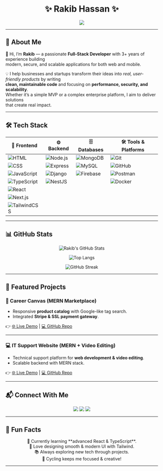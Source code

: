 <h1 align="center">  
✨ Rakib Hassan ✨  
</h1>  

<p align="center">  
  <img src="https://readme-typing-svg.herokuapp.com?size=28&duration=4000&color=00FFAA&center=true&vCenter=true&width=550&lines=🚀+Full+Stack+Developer;+MERN+%7C+React.js+next.js+%7C+nest.js+express.js;🛠️+Clean+Code+%7C+Scalable+Apps;📚+Always+Learning+New+Tech!" />  
</p>  

---
## 🎨 About Me  

<p align="center" style="font-size: 1.15em; line-height: 1.6;">  

👋 Hi, I’m <strong>Rakib</strong> — a passionate <strong>Full-Stack Developer</strong> with 3+ years of experience building  
modern, secure, and scalable applications for both web and mobile.  

💡 I help businesses and startups transform their ideas into <em>real, user-friendly products</em> by writing  
<strong>clean, maintainable code</strong> and focusing on <strong>performance, security, and scalability</strong>.  
Whether it’s a simple MVP or a complex enterprise platform, I aim to deliver solutions  
that create real impact.  

</p>  

---

## 🛠️ Tech Stack  

<div align="center">  

| 🎨 Frontend | ⚙️ Backend | 🗄️ Databases | 🛠️ Tools & Platforms |
|-------------|------------|--------------|----------------------|
| ![HTML](https://img.shields.io/badge/HTML-FF5733?style=for-the-badge&logo=html5&logoColor=white) | ![Node.js](https://img.shields.io/badge/Node.js-339933?style=for-the-badge&logo=node.js&logoColor=white) | ![MongoDB](https://img.shields.io/badge/MongoDB-4DB33D?style=for-the-badge&logo=mongodb&logoColor=white) | ![Git](https://img.shields.io/badge/Git-F14E32?style=for-the-badge&logo=git&logoColor=white) |
| ![CSS](https://img.shields.io/badge/CSS-1572B6?style=for-the-badge&logo=css3&logoColor=white) | ![Express](https://img.shields.io/badge/Express-000000?style=for-the-badge&logo=express&logoColor=white) | ![MySQL](https://img.shields.io/badge/MySQL-00758F?style=for-the-badge&logo=mysql&logoColor=white) | ![GitHub](https://img.shields.io/badge/GitHub-181717?style=for-the-badge&logo=github&logoColor=white) |
| ![JavaScript](https://img.shields.io/badge/JavaScript-F7E018?style=for-the-badge&logo=javascript&logoColor=black) | ![Django](https://img.shields.io/badge/Django-092E20?style=for-the-badge&logo=django&logoColor=white) | ![Firebase](https://img.shields.io/badge/Firebase-FFCA28?style=for-the-badge&logo=firebase&logoColor=black) | ![Postman](https://img.shields.io/badge/Postman-FF6C37?style=for-the-badge&logo=postman&logoColor=white) |
| ![TypeScript](https://img.shields.io/badge/TypeScript-2F74C0?style=for-the-badge&logo=typescript&logoColor=white) | ![NestJS](https://img.shields.io/badge/NestJS-E0234E?style=for-the-badge&logo=nestjs&logoColor=white) |  | ![Docker](https://img.shields.io/badge/Docker-0db7ed?style=for-the-badge&logo=docker&logoColor=white) |
| ![React](https://img.shields.io/badge/React-00D8FF?style=for-the-badge&logo=react&logoColor=black) |  |  |  |
| ![Next.js](https://img.shields.io/badge/Next.js-000000?style=for-the-badge&logo=nextdotjs&logoColor=white) |  |  |  |
| ![TailwindCSS](https://img.shields.io/badge/Tailwind-38B2AC?style=for-the-badge&logo=tailwindcss&logoColor=white) |  |  |  |

</div>  

---

## 📊 GitHub Stats  

<div align="center">  

![Rakib's GitHub Stats](https://github-readme-stats.vercel.app/api?username=RakibHassanSoft&show_icons=true&theme=radical&count_private=true)  

![Top Langs](https://github-readme-stats.vercel.app/api/top-langs/?username=RakibHassanSoft&layout=compact&theme=tokyonight)  

![GitHub Streak](https://github-readme-streak-stats.herokuapp.com?user=RakibHassanSoft&theme=highcontrast)  

</div>  

---

## 🚀 Featured Projects  

### 🎨 Career Canvas (MERN Marketplace)  
- Responsive **product catalog** with Google-like tag search.  
- Integrated **Stripe & SSL payment gateway**.  

👉 [🌐 Live Demo](https://career-canvas365.netlify.app/) | [💻 GitHub Repo](https://github.com/RakibHassanSoft/career-canvas-client.git)  

---

### 💻 IT Support Website (MERN + Video Editing)  
- Technical support platform for **web development & video editing**.  
- Scalable backend with MERN stack.  

👉 [🌐 Live Demo](https://fastestcreators.com/) | [💻 GitHub Repo](https://github.com/RakibHassanSoft/fastestCreators-client)  

---

## 📬 Connect With Me  

<p align="center">  
  <a href="mailto:rakibulhass@gmail.com"><img src="https://img.shields.io/badge/Email-D14836?style=for-the-badge&logo=gmail&logoColor=white"/></a>  
  <a href="https://www.linkedin.com/in/md-rakibul-islam-900203324/"><img src="https://img.shields.io/badge/LinkedIn-0A66C2?style=for-the-badge&logo=linkedin&logoColor=white"/></a>  
  <a href="https://github.com/RakibHassanSoft"><img src="https://img.shields.io/badge/GitHub-181717?style=for-the-badge&logo=github&logoColor=white"/></a>  
</p>  

---

## 🎯 Fun Facts  

<p align="center">  
🌱 Currently learning **advanced React & TypeScript**. <br/>  
🎨 Love designing smooth & modern UI with Tailwind. <br/>  
📚 Always exploring new tech through projects. <br/>  
🚴 Cycling keeps me focused & creative!  
</p>  

---
